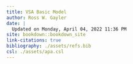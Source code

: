 ```yaml
---
title: VSA Basic Model
author: Ross W. Gayler
date: |
  Updated on Monday, April 04, 2022 11:36 PM
site: bookdown::bookdown_site
link-citations: true
bibliography: ./assets/refs.bib
csl: ./assets/apa.csl
---
```



